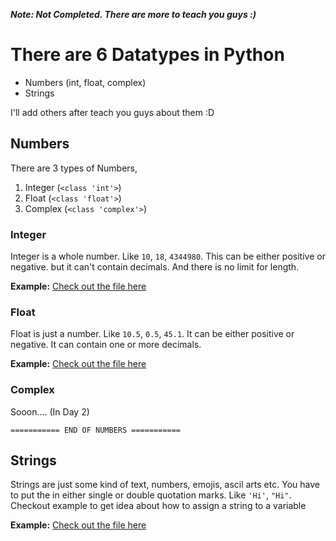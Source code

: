 ***Note: Not Completed. There are more to teach you guys :)***

# There are 6 Datatypes in Python
- Numbers (int, float, complex)
- Strings

I'll add others after teach you guys about them :D


## Numbers
There are 3 types of Numbers,
1. Integer (`<class 'int'>`)
2. Float (`<class 'float'>`)
3. Complex (`<class 'complex'>`)

### Integer
Integer is a whole number. Like `10`, `18`, `4344980`. This can be either positive or negative. but it can't contain decimals. And there is no limit for length.

**Example:** [Check out the file here](https://github.com/Hirusha-H/Python-Basics/blob/main/Day-1/numbers_types_day_1.md#datatype-integer)


### Float
Float is just a number. Like `10.5`, `0.5`, `45.1`. It can be either positive or negative. It can contain one or more decimals.

**Example:** [Check out the file here](https://github.com/Hirusha-H/Python-Basics/blob/main/Day-1/numbers_types_day_1.md#datatype-float)


### Complex
Sooon.... (In Day 2)


``=========== END OF NUMBERS ===========``

## Strings
Strings are just some kind of text, numbers, emojis, ascil arts etc. You have to put the in either single or double quotation marks. Like `'Hi'`, `"Hi"`. Checkout example to get idea about how to assign a string to a variable

**Example:** [Check out the file here](https://github.com/Hirusha-H/Python-Basics/blob/main/Day-1/strings_day_1.md)
